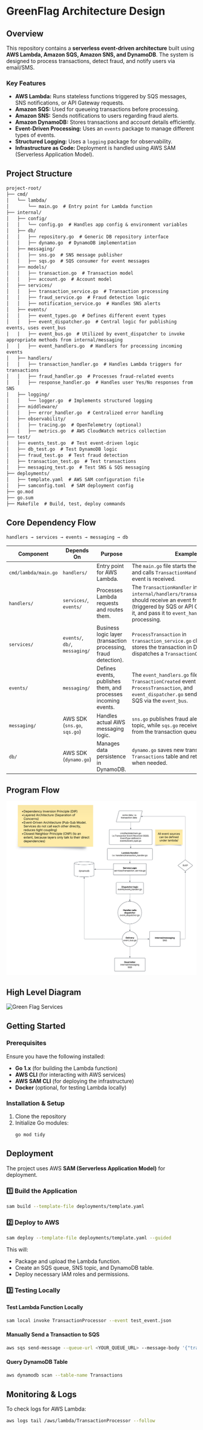 # GreenFlag Architecture Design

## Overview
This repository contains a **serverless event-driven architecture** built using **AWS Lambda, Amazon SQS, Amazon SNS, and DynamoDB**. The system is designed to process transactions, detect fraud, and notify users via email/SMS.

### **Key Features**
- **AWS Lambda:** Runs stateless functions triggered by SQS messages, SNS notifications, or API Gateway requests.
- **Amazon SQS:** Used for queueing transactions before processing.
- **Amazon SNS:** Sends notifications to users regarding fraud alerts.
- **Amazon DynamoDB:** Stores transactions and account details efficiently.
- **Event-Driven Processing:** Uses an `events` package to manage different types of events.
- **Structured Logging:** Uses a `logging` package for observability.
- **Infrastructure as Code:** Deployment is handled using AWS SAM (Serverless Application Model).

## **Project Structure**
```
project-root/
├── cmd/
│   └── lambda/
│       └── main.go  # Entry point for Lambda function
├── internal/
│   ├── config/
│   │   └── config.go  # Handles app config & environment variables
│   ├── db/
│   │   ├── repository.go  # Generic DB repository interface
│   │   ├── dynamo.go  # DynamoDB implementation
│   ├── messaging/
│   │   ├── sns.go  # SNS message publisher
│   │   ├── sqs.go  # SQS consumer for event messages
│   ├── models/
│   │   ├── transaction.go  # Transaction model
│   │   ├── account.go  # Account model
│   ├── services/
│   │   ├── transaction_service.go  # Transaction processing
│   │   ├── fraud_service.go  # Fraud detection logic
│   │   ├── notification_service.go  # Handles SNS alerts
│   ├── events/
│   │   ├── event_types.go  # Defines different event types
│   │   ├── event_dispatcher.go  # Central logic for publishing events, uses event_bus
|   |   ├── event_bus.go  # Utilized by event_dispatcher to invoke appropriate methods from internal/messaging
│   │   ├── event_handlers.go  # Handlers for processing incoming events
│   ├── handlers/
│   │   ├── transaction_handler.go  # Handles Lambda triggers for transactions
│   │   ├── fraud_handler.go  # Processes fraud-related events
│   │   ├── response_handler.go  # Handles user Yes/No responses from SNS
│   ├── logging/
│   │   └── logger.go  # Implements structured logging
│   ├── middleware/
│   │   ├── error_handler.go  # Centralized error handling
│   ├── observability/
│   │   ├── tracing.go  # OpenTelemetry (optional)
│   │   ├── metrics.go  # AWS CloudWatch metrics collection
├── test/
│   ├── events_test.go  # Test event-driven logic
│   ├── db_test.go  # Test DynamoDB logic
│   ├── fraud_test.go  # Test fraud detection
│   ├── transaction_test.go  # Test transactions
│   ├── messaging_test.go  # Test SNS & SQS messaging
├── deployments/
│   ├── template.yaml  # AWS SAM configuration file
│   ├── samconfig.toml  # SAM deployment config
├── go.mod
├── go.sum
├── Makefile  # Build, test, deploy commands
```

## Core Dependency Flow
```bash
handlers → services → events → messaging → db
```
| **Component**            | **Depends On**                   | **Purpose** | **Example** |
|-------------------------|--------------------------------|-------------|------------|
| `cmd/lambda/main.go`     | `handlers/`                     | Entry point for AWS Lambda. | The `main.go` file starts the Lambda function and calls `TransactionHandler` when an event is received. |
| `handlers/`             | `services/`, `events/`          | Processes Lambda requests and routes them. | The `TransactionHandler` in `internal/handlers/transaction_handler.go` should receive an event from AWS Lambda (triggered by SQS or API Gateway), parse it, and pass it to `event_handlers.go` for processing. |
| `services/`             | `events/`, `db/`, `messaging/`  | Business logic layer (transaction processing, fraud detection). | `ProcessTransaction` in `transaction_service.go` checks for fraud, stores the transaction in DynamoDB, and dispatches a `TransactionCreated` event. |
| `events/`               | `messaging/`                    | Defines events, publishes them, and processes incoming events. | The `event_handlers.go` file routes a `TransactionCreated` event to `ProcessTransaction`, and `event_dispatcher.go` sends it to SNS or SQS via the `event_bus`. |
| `messaging/`            | AWS SDK (`sns.go`, `sqs.go`)    | Handles actual AWS messaging logic. | `sns.go` publishes fraud alerts to an SNS topic, while `sqs.go` receives messages from the transaction queue. |
| `db/`                   | AWS SDK (`dynamo.go`)           | Manages data persistence in DynamoDB. | `dynamo.go` saves new transactions in the `Transactions` table and retrieves them when needed. |

## Program Flow
![Green Flag Flow](docs/GreenFlag_Flow.png)

## High Level Diagram
![Green Flag Services](docs/)
## **Getting Started**
### **Prerequisites**
Ensure you have the following installed:
- **Go 1.x** (for building the Lambda function)
- **AWS CLI** (for interacting with AWS services)
- **AWS SAM CLI** (for deploying the infrastructure)
- **Docker** (optional, for testing Lambda locally)

### **Installation & Setup**
1. Clone the repository
2. Initialize Go modules:
   ```sh
   go mod tidy
   ```

## **Deployment**
The project uses AWS **SAM (Serverless Application Model)** for deployment.

### **1️⃣ Build the Application**
```sh
sam build --template-file deployments/template.yaml
```

### **2️⃣ Deploy to AWS**
```sh
sam deploy --template-file deployments/template.yaml --guided
```
This will:
- Package and upload the Lambda function.
- Create an SQS queue, SNS topic, and DynamoDB table.
- Deploy necessary IAM roles and permissions.


### **3️⃣ Testing Locally**
#### **Test Lambda Function Locally**
```sh
sam local invoke TransactionProcessor --event test_event.json
```

#### **Manually Send a Transaction to SQS**
```sh
aws sqs send-message --queue-url <YOUR_QUEUE_URL> --message-body '{"transactionID": "123", "amount": 50}'
```

#### **Query DynamoDB Table**
```sh
aws dynamodb scan --table-name Transactions
```

## **Monitoring & Logs**
To check logs for AWS Lambda:
```sh
aws logs tail /aws/lambda/TransactionProcessor --follow
```



